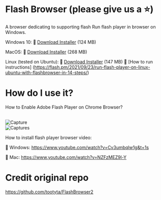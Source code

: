 # Flash Browser  (please give us a :star:)
A browser dedicating to supporting flash
Run flash player in browser on Windows.
 
Windows 10:
:link: [Download Installer](https://github.com/radubirsan/FlashBrowser/releases/tag/v0.21) (124 MB) 

MacOS:
:link: [Download Installer](https://github.com/radubirsan/FlashBrowser/releases/tag/v0.2) (268 MB) 

Linux (tested on Ubuntu):
:link: [Download Installer](https://github.com/radubirsan/FlashBrowser/releases/tag/v0.01) (147 MB) 
:link: [How to run instructions] (https://flash.pm/2021/09/23/run-flash-player-on-linux-ubuntu-with-flashbrowser-in-14-steps/)

# How do I use it?
How to Enable Adobe Flash Player on Chrome Browser?

<br/>![Capture](https://wethegeek.com/wp-content/uploads/2021/07/Adobe-Flash-Player.png)
<br/>![Captures](https://images-na.ssl-images-amazon.com/images/I/A1p%2BBYQK5BL.png)

How to install flash player browser video:

:movie_camera: Windows:
https://www.youtube.com/watch?v=Cv3umbqlw1g&t=1s

:movie_camera: Mac:
https://www.youtube.com/watch?v=NZFzMEZ9l-Y

# Credit original repo
https://github.com/tootyta/FlashBrowser2
